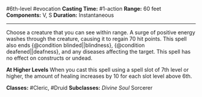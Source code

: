 #6th-level #evocation
**Casting Time:** #1-action
**Range:** 60 feet
**Components:** V, S
**Duration:** Instantaneous

---

Choose a creature that you can see within range. A surge of positive energy washes through the creature, causing it to regain 70 hit points. This spell also ends {@condition blinded||blindness}, {@condition deafened||deafness}, and any diseases affecting the target. This spell has no effect on constructs or undead.

**At Higher Levels**
When you cast this spell using a spell slot of 7th level or higher, the amount of healing increases by 10 for each slot level above 6th.

**Classes:** #Cleric, #Druid
**Subclasses:** *Divine Soul* Sorcerer
